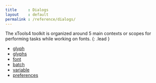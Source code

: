 ```yaml
---
title     : Dialogs
layout    : default
permalink : /reference/dialogs/
---
```


The xTools4 toolkit is organized around 5 main contexts or scopes for performing tasks while working on fonts.
{: .lead }

- [glyph](glyph)
- [glyphs](glyphs)
- [font](font)
- [batch](batch)
- [variable](variable)
- [preferences](preferences)
